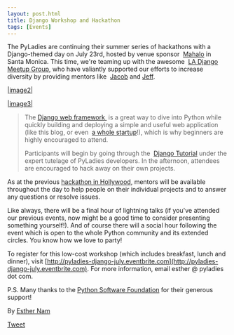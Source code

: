 ```yaml
---
layout: post.html
title: Django Workshop and Hackathon
tags: [Events]
---
```


The PyLadies are continuing their summer series of hackathons with a Django-themed day on July 23rd, hosted by venue sponsor 
[Mahalo](http://mahalo.com) in Santa Monica. This time, we're teaming up with the awesome  [LA Django Meetup Group](http://www.meetup.com/ladjango/), who have valiantly supported our efforts to increase diversity by providing mentors like  [Jacob](https://twitter.com/jacobburch) and [Jeff](https://twitter.com/jeffschenck).

[|image2|](http://mahalo.com/)

[|image3|](http://djangopony.com/)

> The [Django web framework ](static/admin/blog/blogpost/add/www.djangoproject.com) is a
> great way to dive into Python while quickly building and deploying a
> simple and useful web application (like this blog, or even  [a whole startup](http://www.women2.org/from-web-designer-to-django-webapp-developer-tracy-osborn-launches-weddinginvitelove/)!),
> which is why beginners are highly encouraged to attend.
>
> Participants will begin by going through the  [Django Tutorial](https://docs.djangoproject.com/en/1.3/intro/tutorial01/) under
> the expert tutelage of PyLadies developers. In the afternoon,
> attendees are encouraged to hack away on their own projects.

As at the previous [hackathon in Hollywood](static/blog/recap-june-2011-hollywood-hackathon-at-border-stylo), mentors will be available throughout the day to help people on their individual projects and to answer any questions or resolve issues.

Like always, there will be a final hour of lightning talks (if you've attended our previous events, now might be a good time to consider presenting something yourself!). And of course there will a social hour following the event which is open to the whole Python community and its extended circles. You know how we love to party!

To register for this low-cost workshop (which includes breakfast, lunch and dinner), visit [http://pyladies-django-july.eventbrite.com](http://pyladies-django-july.eventbrite.com). For more information, email esther @ pyladies dot com.

P.S. Many thanks to the [Python Software Foundation](http://python.org/psf) for their generous support!

By [Esther Nam](https://twitter.com/estherbester "Estherbester | Twitter")

[Tweet](https://twitter.com/share)